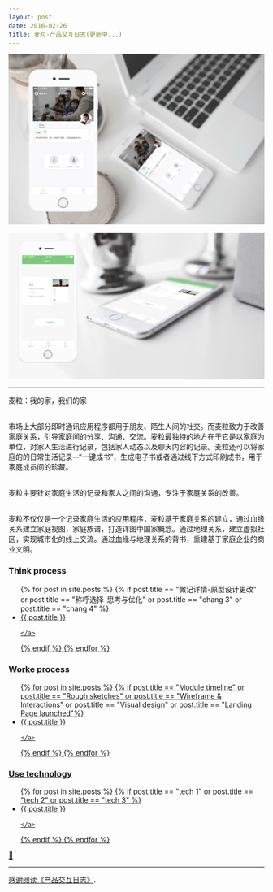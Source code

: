 ```yaml
---
layout: post
date: 2016-02-26
title: 麦粒-产品交互日志(更新中...)
---
```


![layout borken by border-boxing](/images/231.png)

![layout borken by border-boxing](/images/331.png)

---

 <mark1>麦粒：我的家，我们的家</mark1>

<br>市场上大部分即时通讯应用程序都用于朋友、陌生人间的社交。而麦粒致力于改善家庭关系，引导家庭间的分享、沟通、交流。麦粒最独特的地方在于它是以家庭为单位，对家人生活进行记录，包括家人动态以及聊天内容的记录。麦粒还可以将家庭的的日常生活记录--“一键成书”，生成电子书或者通过线下方式印刷成书，用于家庭成员间的珍藏。

<br>麦粒主要针对家庭生活的记录和家人之间的沟通，专注于家庭关系的改善。

<br>麦粒不仅仅是一个记录家庭生活的应用程序，麦粒基于家庭关系的建立，通过血缘关系建立家庭视图，家庭族谱，打造详图中国家概念。通过地理关系，建立虚拟社区，实现城市化的线上交流。通过血缘与地理关系的背书，重建基于家庭企业的商业文明。

<h3 class="title-pictures">Think process</h3>
<div class="photos">
<ul class="list" data-pjax>
{% for post in site.posts %}
{% if post.title == "微记详情-原型设计更改" or post.title == "称呼选择-思考与优化" or post.title == "chang 3" or post.title == "chang 4" %}
<li>
    <a href="{{ post.url }}">
      {{ post.title }}
     
    </a>
  </li>
  {% endif %}
  {% endfor %}
</ul>
<h3 class="title-pictures">Worke process</h3>
<div class="photos">
<ul class="list" data-pjax>
{% for post in site.posts %}
{% if post.title == "Module timeline" or post.title == "Rough sketches" or post.title == "Wireframe & Interactions" or post.title == "Visual design" or post.title == "Landing Page launched"%}
<li>
    <a href="{{ post.url }}">
      {{ post.title }}
     
    </a>
  </li>
  {% endif %}
  {% endfor %}
</ul>
<h3 class="title-pictures">Use technology</h3>
<div class="photos">
<ul class="list" data-pjax>
{% for post in site.posts %}
{% if post.title == "tech 1" or post.title == "tech 2" or post.title == "tech 3" %}
<li>
    <a href="{{ post.url }}">
      {{ post.title }}
     
    </a>
  </li>
  {% endif %}
  {% endfor %}
</ul>



:tada:

---

[感谢阅读《产品交互日志》]().